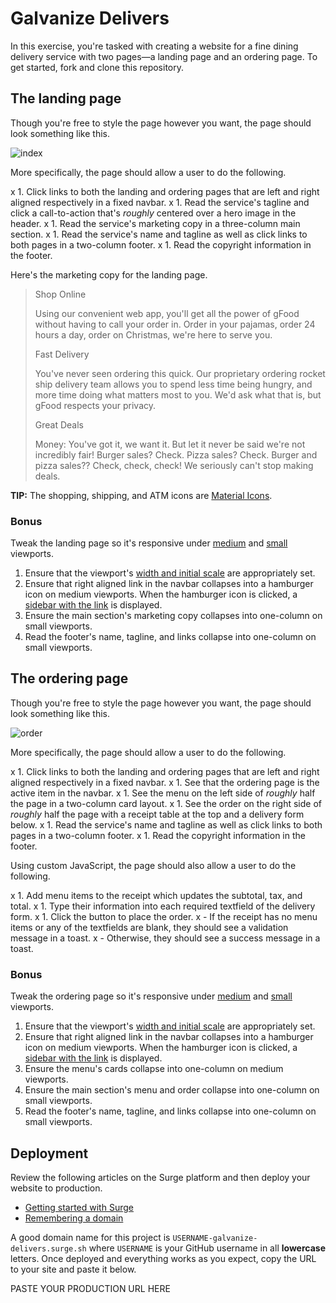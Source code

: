 # Galvanize Delivers

In this exercise, you're tasked with creating a website for a fine dining delivery service with two pages—a landing page and an ordering page. To get started, fork and clone this repository.

## The landing page

Though you're free to style the page however you want, the page should look something like this.

![index](screenshots/index_large.png)

More specifically, the page should allow a user to do the following.

x 1. Click links to both the landing and ordering pages that are left and right aligned respectively in a fixed navbar.
x 1. Read the service's tagline and click a call-to-action that's _roughly_ centered over a hero image in the header.
x 1. Read the service's marketing copy in a three-column main section.
x 1. Read the service's name and tagline as well as click links to both pages in a two-column footer.
x 1. Read the copyright information in the footer.

Here's the marketing copy for the landing page.

> Shop Online
>
> Using our convenient web app, you'll get all the power of gFood without having to call your order in. Order in your pajamas, order 24 hours a day, order on Christmas, we're here to serve you.
>
> Fast Delivery
>
> You've never seen ordering this quick. Our proprietary ordering rocket ship delivery team allows you to spend less time being hungry, and more time doing what matters most to you. We'd ask what that is, but gFood respects your privacy.
>
> Great Deals
>
> Money: You've got it, we want it. But let it never be said we're not incredibly fair! Burger sales? Check. Pizza sales? Check. Burger and pizza sales?? Check, check, check! We seriously can't stop making deals.

**TIP:** The shopping, shipping, and ATM icons are [Material Icons](https://design.google.com/icons/).

### Bonus

Tweak the landing page so it's responsive under [medium](screenshots/index_medium.png) and [small](screenshots/index_small.png) viewports.

1. Ensure that the viewport's [width and initial scale](https://developer.mozilla.org/en-US/docs/Mozilla/Mobile/Viewport_meta_tag) are appropriately set.
1. Ensure that right aligned link in the navbar collapses into a hamburger icon on medium viewports. When the hamburger icon is clicked, a [sidebar with the link](screenshots/index_medium_sidebar.png) is displayed.
1. Ensure the main section's marketing copy collapses into one-column on small viewports.
1. Read the footer's name, tagline, and links collapse into one-column on small viewports.

## The ordering page

Though you're free to style the page however you want, the page should look something like this.

![order](screenshots/order_large.png)

More specifically, the page should allow a user to do the following.

x 1. Click links to both the landing and ordering pages that are left and right aligned respectively in a fixed navbar.
x 1. See that the ordering page is the active item in the navbar.
x 1. See the menu on the left side of _roughly_ half the page in a two-column card layout.
x 1. See the order on the right side of _roughly_ half the page with a receipt table at the top and a delivery form below.
x 1. Read the service's name and tagline as well as click links to both pages in a two-column footer.
x 1. Read the copyright information in the footer.

Using custom JavaScript, the page should also allow a user to do the following.

x 1. Add menu items to the receipt which updates the subtotal, tax, and total.
x 1. Type their information into each required textfield of the delivery form.
x 1. Click the button to place the order.
x   - If the receipt has no menu items or any of the textfields are blank, they should see a validation message in a toast.
x  - Otherwise, they should see a success message in a toast.

### Bonus

Tweak the ordering page so it's responsive under [medium](screenshots/order_medium.png) and [small](screenshots/order_small.png) viewports.

1. Ensure that the viewport's [width and initial scale](https://developer.mozilla.org/en-US/docs/Mozilla/Mobile/Viewport_meta_tag) are appropriately set.
1. Ensure that right aligned link in the navbar collapses into a hamburger icon on medium viewports. When the hamburger icon is clicked, a [sidebar with the link](screenshots/order_medium_sidebar.png) is displayed.
1. Ensure the menu's cards collapse into one-column on medium viewports.
1. Ensure the main section's menu and order collapse into one-column on small viewports.
1. Read the footer's name, tagline, and links collapse into one-column on small viewports.

## Deployment

Review the following articles on the Surge platform and then deploy your website to production.

- [Getting started with Surge](http://surge.sh/help/getting-started-with-surge)
- [Remembering a domain](http://surge.sh/help/remembering-a-domain)

A good domain name for this project is `USERNAME-galvanize-delivers.surge.sh` where `USERNAME` is your GitHub username in all **lowercase** letters. Once deployed and everything works as you expect, copy the URL to your site and paste it below.

PASTE YOUR PRODUCTION URL HERE
